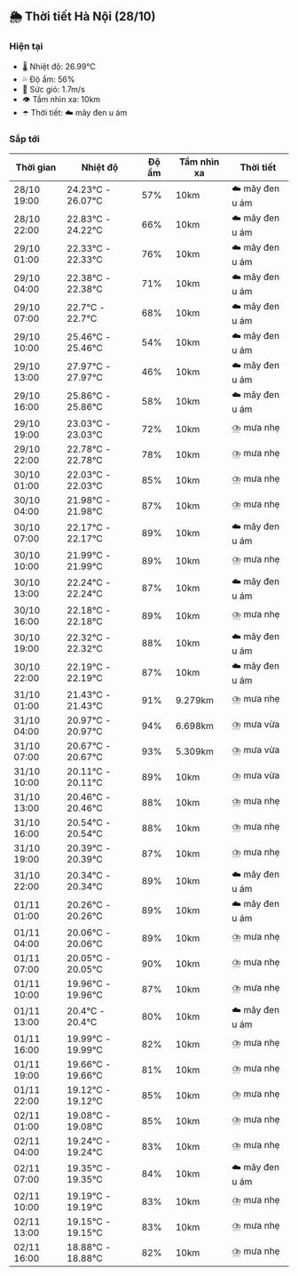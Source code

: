 ## 🌦️ Thời tiết Hà Nội (28/10)

### Hiện tại

- 🌡️ Nhiệt độ: 26.99℃
- 💦 Độ ẩm: 56%
- 💨 Sức gió: 1.7m/s
- 👁️ Tầm nhìn xa: 10km
- ☂️ Thời tiết: ☁️ mây đen u ám

### Sắp tới

| Thời gian | Nhiệt độ | Độ ẩm | Tầm nhìn xa | Thời tiết |
| --- | --- | --- | --- | --- |
| 28/10 19:00 | 24.23℃ - 26.07℃ | 57% | 10km | ☁️ mây đen u ám |
| 28/10 22:00 | 22.83℃ - 24.22℃ | 66% | 10km | ☁️ mây đen u ám |
| 29/10 01:00 | 22.33℃ - 22.33℃ | 76% | 10km | ☁️ mây đen u ám |
| 29/10 04:00 | 22.38℃ - 22.38℃ | 71% | 10km | ☁️ mây đen u ám |
| 29/10 07:00 | 22.7℃ - 22.7℃ | 68% | 10km | ☁️ mây đen u ám |
| 29/10 10:00 | 25.46℃ - 25.46℃ | 54% | 10km | ☁️ mây đen u ám |
| 29/10 13:00 | 27.97℃ - 27.97℃ | 46% | 10km | ☁️ mây đen u ám |
| 29/10 16:00 | 25.86℃ - 25.86℃ | 58% | 10km | ☁️ mây đen u ám |
| 29/10 19:00 | 23.03℃ - 23.03℃ | 72% | 10km | ⛈️ mưa nhẹ |
| 29/10 22:00 | 22.78℃ - 22.78℃ | 78% | 10km | ⛈️ mưa nhẹ |
| 30/10 01:00 | 22.03℃ - 22.03℃ | 85% | 10km | ⛈️ mưa nhẹ |
| 30/10 04:00 | 21.98℃ - 21.98℃ | 87% | 10km | ⛈️ mưa nhẹ |
| 30/10 07:00 | 22.17℃ - 22.17℃ | 89% | 10km | ☁️ mây đen u ám |
| 30/10 10:00 | 21.99℃ - 21.99℃ | 89% | 10km | ⛈️ mưa nhẹ |
| 30/10 13:00 | 22.24℃ - 22.24℃ | 87% | 10km | ☁️ mây đen u ám |
| 30/10 16:00 | 22.18℃ - 22.18℃ | 89% | 10km | ⛈️ mưa nhẹ |
| 30/10 19:00 | 22.32℃ - 22.32℃ | 88% | 10km | ☁️ mây đen u ám |
| 30/10 22:00 | 22.19℃ - 22.19℃ | 87% | 10km | ☁️ mây đen u ám |
| 31/10 01:00 | 21.43℃ - 21.43℃ | 91% | 9.279km | ⛈️ mưa nhẹ |
| 31/10 04:00 | 20.97℃ - 20.97℃ | 94% | 6.698km | ⛈️ mưa vừa |
| 31/10 07:00 | 20.67℃ - 20.67℃ | 93% | 5.309km | ⛈️ mưa vừa |
| 31/10 10:00 | 20.11℃ - 20.11℃ | 89% | 10km | ⛈️ mưa vừa |
| 31/10 13:00 | 20.46℃ - 20.46℃ | 88% | 10km | ⛈️ mưa nhẹ |
| 31/10 16:00 | 20.54℃ - 20.54℃ | 88% | 10km | ⛈️ mưa nhẹ |
| 31/10 19:00 | 20.39℃ - 20.39℃ | 87% | 10km | ⛈️ mưa nhẹ |
| 31/10 22:00 | 20.34℃ - 20.34℃ | 89% | 10km | ☁️ mây đen u ám |
| 01/11 01:00 | 20.26℃ - 20.26℃ | 89% | 10km | ☁️ mây đen u ám |
| 01/11 04:00 | 20.06℃ - 20.06℃ | 89% | 10km | ⛈️ mưa nhẹ |
| 01/11 07:00 | 20.05℃ - 20.05℃ | 90% | 10km | ⛈️ mưa nhẹ |
| 01/11 10:00 | 19.96℃ - 19.96℃ | 87% | 10km | ⛈️ mưa nhẹ |
| 01/11 13:00 | 20.4℃ - 20.4℃ | 80% | 10km | ☁️ mây đen u ám |
| 01/11 16:00 | 19.99℃ - 19.99℃ | 82% | 10km | ⛈️ mưa nhẹ |
| 01/11 19:00 | 19.66℃ - 19.66℃ | 81% | 10km | ⛈️ mưa nhẹ |
| 01/11 22:00 | 19.12℃ - 19.12℃ | 85% | 10km | ⛈️ mưa nhẹ |
| 02/11 01:00 | 19.08℃ - 19.08℃ | 85% | 10km | ⛈️ mưa nhẹ |
| 02/11 04:00 | 19.24℃ - 19.24℃ | 83% | 10km | ⛈️ mưa nhẹ |
| 02/11 07:00 | 19.35℃ - 19.35℃ | 84% | 10km | ☁️ mây đen u ám |
| 02/11 10:00 | 19.19℃ - 19.19℃ | 83% | 10km | ⛈️ mưa nhẹ |
| 02/11 13:00 | 19.15℃ - 19.15℃ | 83% | 10km | ⛈️ mưa nhẹ |
| 02/11 16:00 | 18.88℃ - 18.88℃ | 82% | 10km | ⛈️ mưa nhẹ |
